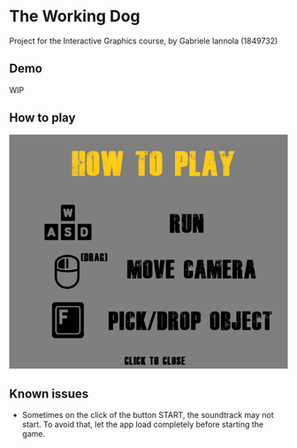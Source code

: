 # The Working Dog

Project for the Interactive Graphics course, by Gabriele Iannola (1849732)

## Demo

WIP

## How to play

![App Screenshot](./textures/dsBuffer.bmp.png?raw=true "Game controls")

## Known issues

- Sometimes on the click of the button START, the soundtrack may not start. To avoid that, let the app load completely before starting the game.



